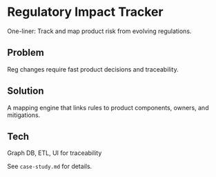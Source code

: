 # Regulatory Impact Tracker

One-liner: Track and map product risk from evolving regulations.

## Problem
Reg changes require fast product decisions and traceability.

## Solution
A mapping engine that links rules to product components, owners, and mitigations.

## Tech
Graph DB, ETL, UI for traceability

See `case-study.md` for details.
